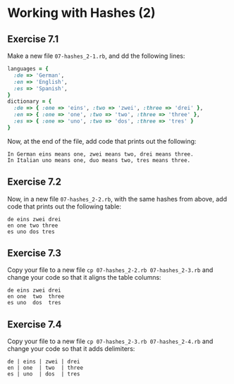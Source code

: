 # Working with Hashes (2)

## Exercise 7.1

Make a new file `07-hashes_2-1.rb`, and dd the following lines:

```ruby
languages = {
  :de => 'German',
  :en => 'English',
  :es => 'Spanish',
}
dictionary = {
  :de => { :one => 'eins', :two => 'zwei', :three => 'drei' },
  :en => { :one => 'one', :two => 'two', :three => 'three' },
  :es => { :one => 'uno', :two => 'dos', :three => 'tres' }
}
```

Now, at the end of the file, add code that prints out the following:

```
In German eins means one, zwei means two, drei means three.
In Italian uno means one, duo means two, tres means three.
```

## Exercise 7.2

Now, in a new file `07-hashes_2-2.rb`, with the same hashes from above, add code
that prints out the following table:

```
de eins zwei drei
en one two three
es uno dos tres
```

## Exercise 7.3

Copy your file to a new file `cp 07-hashes_2-2.rb 07-hashes_2-3.rb` and change your
code so that it aligns the table columns:

```
de eins zwei drei
en one  two  three
es uno  dos  tres
```

## Exercise 7.4

Copy your file to a new file `cp 07-hashes_2-3.rb 07-hashes_2-4.rb` and change your
code so that it adds delimiters:

```
de | eins | zwei | drei
en | one  | two  | three
es | uno  | dos  | tres
```
